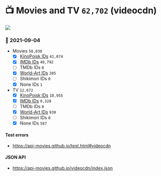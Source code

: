 # :tv: Movies and TV `62,702` (videocdn)

<a href="https://API-Movies.github.io"><img src="https://API-Movies.github.io/banner.png?cache"></a>

### :date: 2021-09-04
- Movies `50,030`
  - [x] <a href="https://API-Movies.github.io/videocdn/movie_kinopoisk_ids.json">KinoPoisk IDs</a> `41,074`
  - [x] <a href="https://API-Movies.github.io/videocdn/movie_imdb_ids.json">IMDb IDs</a> `40,792`
  - [ ] TMDb IDs `0`
  - [x] <a href="https://API-Movies.github.io/videocdn/movie_world_art_ids.json">World-Art IDs</a> `205`
  - [ ] Shikimori IDs `0`
  - [x] None IDs `1`
- TV `12,672`
  - [x] <a href="https://API-Movies.github.io/videocdn/tv_kinopoisk_ids.json">KinoPoisk IDs</a> `10,955`
  - [x] <a href="https://API-Movies.github.io/videocdn/tv_imdb_ids.json">IMDb IDs</a> `9,328`
  - [ ] TMDb IDs `0`
  - [x] <a href="https://API-Movies.github.io/videocdn/tv_world_art_ids.json">World-Art IDs</a> `930`
  - [ ] Shikimori IDs `0`
  - [x] None IDs `587`
#### Test errors
- <a href='https://api-movies.github.io/test.html#videocdn'>https://api-movies.github.io/test.html#videocdn</a>
#### JSON API
- <a href='https://api-movies.github.io/videocdn/index.json'>https://api-movies.github.io/videocdn/index.json</a>
